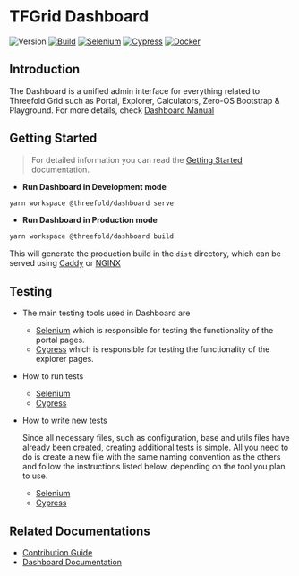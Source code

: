 # TFGrid Dashboard

![Version](https://img.shields.io/github/package-json/v/threefoldtech/tfgrid-sdk-ts?color=blue&filename=packages%2Fdashboard%2Fpackage.json)
[![Build](https://github.com/threefoldtech/tfgrid-sdk-ts/actions/workflows/dashboard_build.yaml/badge.svg)](https://github.com/threefoldtech/tfgrid-sdk-ts/actions/workflows/dashboard_build.yaml)
[![Selenium](https://github.com/threefoldtech/tfgrid-sdk-ts/actions/workflows/dashboard_selenium.yaml/badge.svg)](https://github.com/threefoldtech/tfgrid-sdk-ts/actions/workflows/dashboard_selenium.yaml)
[![Cypress](https://github.com/threefoldtech/tfgrid-sdk-ts/actions/workflows/dashboard_cypress.yaml/badge.svg)](https://github.com/threefoldtech/tfgrid-sdk-ts/actions/workflows/dashboard_cypress.yaml)
[![Docker](https://github.com/threefoldtech/tfgrid-sdk-ts/actions/workflows/dashboard_docker.yaml/badge.svg)](https://github.com/threefoldtech/tfgrid-sdk-ts/actions/workflows/dashboard_docker.yaml)

## Introduction

The Dashboard is a unified admin interface for everything related to Threefold Grid such as Portal, Explorer, Calculators, Zero-OS Bootstrap & Playground. For more details, check [Dashboard Manual](https://manual.grid.tf/getstarted/TF_Dashboard/TF_Dashboard.html)

## Getting Started

> For detailed information you can read the [Getting Started](./docs/getting_started.md) documentation.

- **Run Dashboard in Development mode**

```bash
yarn workspace @threefold/dashboard serve
```

- **Run Dashboard in Production mode**

```bash
yarn workspace @threefold/dashboard build
```

This will generate the production build in the `dist` directory, which can be served using [Caddy](https://caddyserver.com/) or [NGINX](https://www.nginx.com/)

## Testing

- The main testing tools used in Dashboard are

  - [Selenium](https://www.selenium.dev/) which is responsible for testing the functionality of the portal pages.
  - [Cypress](https://www.cypress.io/) which is responsible for testing the functionality of the explorer pages.

- How to run tests
  - [Selenium](./docs/selenium.md)
  - [Cypress](./docs/Cypress.md)
- How to write new tests

  Since all necessary files, such as configuration, base and utils files have already been created, creating additional tests is simple. All you need to do is create a new file with the same naming convention as the others and follow the instructions listed below, depending on the tool you plan to use.

  - [Selenium](https://www.selenium.dev/documentation/webdriver/getting_started/first_script/)
  - [Cypress](https://docs.cypress.io/guides/end-to-end-testing/writing-your-first-end-to-end-test)

## Related Documentations

- [Contribution Guide](./docs/Contribution.md)
- [Dashboard Documentation](https://manual.grid.tf/getstarted/TF_Dashboard/TF_Dashboard.html)
